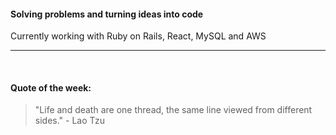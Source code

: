 #### Solving problems and turning ideas into code

Currently working with Ruby on Rails, React, MySQL and AWS

---

<br>

#### Quote of the week:
<!-- quote_marker -->

> "Life and death are one thread, the same line viewed from different sides." - Lao Tzu
